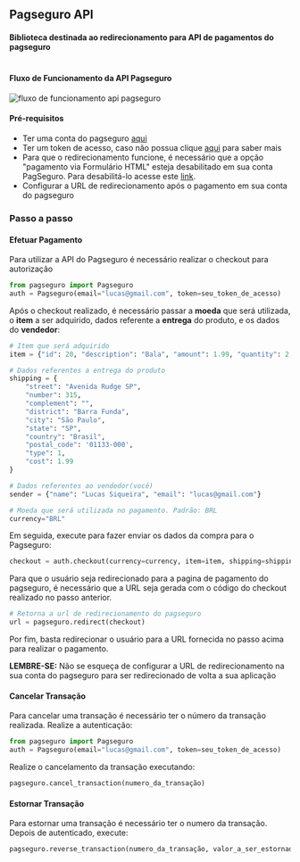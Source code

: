 ## Pagseguro API
#### Biblioteca destinada ao redirecionamento para API de pagamentos do pagseguro

#
#### Fluxo de Funcionamento da API Pagseguro
![fluxo de funcionamento api pagseguro](https://stc.pagseguro.uol.com.br/pagseguro/i/integracoes/pagamento_via_api.gif)


#### Pré-requisitos
* Ter uma conta do pagseguro [aqui](https://pagseguro.uol.com.br/registration/registration.jhtml?rcr=a94ca841163f72d80fd722ed640bdee178a122d572976d3c4e900351a26b2d462dee1e3219f2241cd7d93487011c26a78d610f9f6dbf521c4bb5d617fd1bb0b2)
* Ter um token de acesso, caso não possua clique [aqui](https://dev.pagseguro.uol.com.br/reference#autenticacao) para saber mais
* Para que o redirecionamento funcione, é necessário que a opção "pagamento via Formulário HTML" esteja desabilitado em sua conta PagSeguro. Para desabilitá-lo acesse este [link](https://pagseguro.uol.com.br/preferencias/integracoes.jhtml).
* Configurar a URL de redirecionamento após o pagamento em sua conta do pagseguro

  
### Passo a passo

####  Efetuar Pagamento
Para utilizar a API do Pagseguro é necessário realizar o checkout para autorização

```python
from pagseguro import Pagseguro
auth = Pagseguro(email="lucas@gmail.com", token=seu_token_de_acesso)
```

Após o checkout realizado, é necessário passar a __moeda__ que será utilizada, o __item__ a ser adquirido, dados referente a __entrega__ do produto, e os dados do __vendedor__:
```python
# Item que será adquirido
item = {"id": 20, "description": "Bala", "amount": 1.99, "quantity": 2, "weight": 0}

# Dados referentes a entrega do produto
shipping = {
    "street": "Avenida Rudge SP",
    "number": 315,
    "complement": "",
    "district": "Barra Funda",
    "city": "São Paulo",
    "state": "SP",
    "country": "Brasil",
    "postal_code": '01133-000',
    "type": 1,
    "cost": 1.99
}

# Dados referentes ao vendedor(você)
sender = {"name": "Lucas Siqueira", "email": "lucas@gmail.com"}

# Moeda que será utilizada no pagamento. Padrão: BRL
currency="BRL"

```

Em seguida, execute para fazer enviar os dados da compra para o Pagseguro:
```python
checkout = auth.checkout(currency=currency, item=item, shipping=shipping, sender=sender)
```

Para que o usuário seja redirecionado para a pagina de pagamento do pagseguro, é necessário que a URL seja gerada com o código do checkout realizado no passo anterior.
```python
# Retorna a url de redirecionamento do pagseguro
url = pagseguro.redirect(checkout)
```

Por fim, basta redirecionar o usuário para a URL fornecida no passo acima para realizar o pagamento.

__LEMBRE-SE:__ Não se esqueça de configurar a URL de redirecionamento na sua conta do pagseguro para ser redirecionado de volta a sua aplicação

#### Cancelar Transação
Para cancelar uma transação é necessário ter o número da transação realizada.
Realize a autenticação:
```python
from pagseguro import Pagseguro
auth = Pagseguro(email="lucas@gmail.com", token=seu_token_de_acesso)
```

Realize o cancelamento da transação executando:
```python
pagseguro.cancel_transaction(numero_da_transação)
```

#### Estornar Transação
Para estornar uma transação é necessário ter o numero da transação. Depois de autenticado, execute:
```python
pagseguro.reverse_transaction(numero_da_transação, valor_a_ser_estornado)
```
